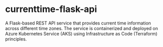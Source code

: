 # currenttime-flask-api
A Flask-based REST API service that provides current time information across different time zones. The service is containerized and deployed on Azure Kubernetes Service (AKS) using Infrastructure as Code (Terraform) principles.
